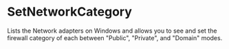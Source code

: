 # SetNetworkCategory
Lists the Network adapters on Windows and allows you to see and set the firewall category of each between "Public", "Private", and "Domain" modes.
